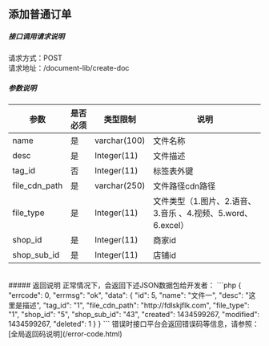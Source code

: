 ## __添加普通订单__
##### 接口调用请求说明
请求方式：POST
<br  />
请求地址：/document-lib/create-doc
<br  />
##### 参数说明
| 参数 | 是否必须 | 类型限制 | 说明 |
| -- | -- | -- | -- |
|name|是|varchar(100)|文件名称|
|desc|是|Integer(11)|文件描述|
|tag_id|否|Integer(11)|标签表外键|
|file_cdn_path|是|varchar(250)|文件路径cdn路径|
|file_type|是|Integer(11)|文件类型（1.图片、2.语音、3.音乐 、4.视频、5.word、6.excel）|
|shop_id|是|Integer(11)|商家id|
|shop_sub_id|是|Integer(11)|店铺id|
<br  />
##### 返回说明
正常情况下，会返回下述JSON数据包给开发者：
```php
{
    "errcode": 0,
    "errmsg": "ok",
    "data": {
        "id": 5,
        "name": "文件一",
        "desc": "这里是描述",
        "tag_id": "1",
        "file_cdn_path": "http://fdlskjflk.com",
        "file_type": "1",
        "shop_id": "5",
        "shop_sub_id": "43",
        "created": 1434599267,
        "modified": 1434599267,
        "deleted": 1
    }
}
```
错误时接口平台会返回错误码等信息，请参照：
[全局返回码说明](/error-code.html)
<br  /><br  />

